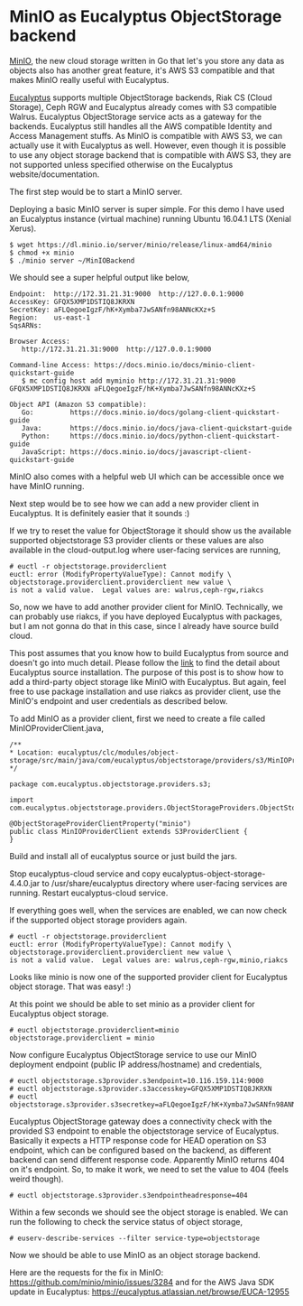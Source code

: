 # MinIO as Eucalyptus ObjectStorage backend

[MinIO](https://www.minio.io/), the new cloud storage written in Go that let's you store any data as objects also has another great feature, it's AWS S3 compatible and that makes MinIO really useful with Eucalyptus.

[Eucalyptus](http://www.eucalyptus.com) supports multiple ObjectStorage backends, Riak CS (Cloud Storage), Ceph RGW and Eucalyptus already comes with S3 compatible Walrus. Eucalyptus ObjectStorage service acts as a gateway for the backends. Eucalyptus still handles all the AWS compatible Identity and Access Management stuffs. As MinIO is compatible with AWS S3, we can actually use it with Eucalyptus as well. However, even though it is possible to use any object storage backend that is compatible with AWS S3, they are not supported unless specified otherwise on the Eucalyptus website/documentation.

The first step would be to start a MinIO server.

Deploying a basic MinIO server is super simple. For this demo I have used an Eucalyptus instance (virtual machine) running Ubuntu 16.04.1 LTS (Xenial Xerus).

```
$ wget https://dl.minio.io/server/minio/release/linux-amd64/minio
$ chmod +x minio
$ ./minio server ~/MinIOBackend
```

We should see a super helpful output like below,
```
Endpoint:  http://172.31.21.31:9000  http://127.0.0.1:9000
AccessKey: GFQX5XMP1DSTIQ8JKRXN
SecretKey: aFLQegoeIgzF/hK+Xymba7JwSANfn98ANNcKXz+S
Region:    us-east-1
SqsARNs:

Browser Access:
   http://172.31.21.31:9000  http://127.0.0.1:9000

Command-line Access: https://docs.minio.io/docs/minio-client-quickstart-guide
   $ mc config host add myminio http://172.31.21.31:9000 GFQX5XMP1DSTIQ8JKRXN aFLQegoeIgzF/hK+Xymba7JwSANfn98ANNcKXz+S

Object API (Amazon S3 compatible):
   Go:         https://docs.minio.io/docs/golang-client-quickstart-guide
   Java:       https://docs.minio.io/docs/java-client-quickstart-guide
   Python:     https://docs.minio.io/docs/python-client-quickstart-guide
   JavaScript: https://docs.minio.io/docs/javascript-client-quickstart-guide
```

MinIO also comes with a helpful web UI which can be accessible once we have MinIO running.

Next step would be to see how we can add a new provider client in Eucalyptus. It is definitely easier that it sounds :)

If we try to reset the value for ObjectStorage it should show us the available supported objectstorage S3 provider clients or these values are also available in the cloud-output.log where user-facing services are running,

```
# euctl -r objectstorage.providerclient
euctl: error (ModifyPropertyValueType): Cannot modify \
objectstorage.providerclient.providerclient new value \
is not a valid value.  Legal values are: walrus,ceph-rgw,riakcs
```

So, now we have to add another provider client for MinIO. Technically, we can probably use riakcs, if you have deployed Eucalyptus with packages, but I am not gonna do that in this case, since I already have source build cloud.

This post assumes that you know how to build Eucalyptus from source and doesn't go into much detail. Please follow the [link](https://github.com/eucalyptus/eucalyptus/blob/master/INSTALL) to find the detail about Eucalyptus source installation. The purpose of this post is to show how to add a third-party object storage like MinIO with Eucalyptus. But again, feel free to use package installation and use riakcs as provider client, use the MinIO's endpoint and user credentials as described below.

To add MinIO as a provider client, first we need to create a file called MinIOProviderClient.java,

```
/**
* Location: eucalyptus/clc/modules/object-storage/src/main/java/com/eucalyptus/objectstorage/providers/s3/MinIOProviderClient.java
*/

package com.eucalyptus.objectstorage.providers.s3;

import com.eucalyptus.objectstorage.providers.ObjectStorageProviders.ObjectStorageProviderClientProperty;

@ObjectStorageProviderClientProperty("minio")
public class MinIOProviderClient extends S3ProviderClient {
}
```

Build and install all of eucalyptus source or just build the jars.

Stop eucalyptus-cloud service and copy eucalyptus-object-storage-4.4.0.jar to /usr/share/eucalyptus directory where user-facing services are running. Restart eucalyptus-cloud service.

If everything goes well, when the services are enabled, we can now check if the supported object storage providers again.

```
# euctl -r objectstorage.providerclient
euctl: error (ModifyPropertyValueType): Cannot modify \
objectstorage.providerclient.providerclient new value \
is not a valid value.  Legal values are: walrus,ceph-rgw,minio,riakcs
```

Looks like minio is now one of the supported provider client for Eucalyptus object storage. That was easy! :)

At this point we should be able to set minio as a provider client for Eucalyptus object storage.

```
# euctl objectstorage.providerclient=minio
objectstorage.providerclient = minio
```

Now configure Eucalyptus ObjectStorage service to use our MinIO deployment endpoint (public IP address/hostname) and credentials,

```
# euctl objectstorage.s3provider.s3endpoint=10.116.159.114:9000
# euctl objectstorage.s3provider.s3accesskey=GFQX5XMP1DSTIQ8JKRXN
# euctl objectstorage.s3provider.s3secretkey=aFLQegoeIgzF/hK+Xymba7JwSANfn98ANNcKXz+S
```

Eucalyptus ObjectStorage gateway does a connectivity check with the provided S3 endpoint to enable the objectstorage service of Eucalyptus. Basically it expects a HTTP response code for HEAD operation on S3 endpoint, which can be configured based on the backend, as different backend can send different response code. Apparently MinIO returns 404 on it's endpoint. So, to make it work, we need to set the value to 404 (feels weird though).

```
# euctl objectstorage.s3provider.s3endpointheadresponse=404
```
Within a few seconds we should see the object storage is enabled. We can run the following to check the service status of object storage,

```
# euserv-describe-services --filter service-type=objectstorage
```

Now we should be able to use MinIO as an object storage backend.

Here are the requests for the fix in MinIO: <https://github.com/minio/minio/issues/3284>
and for the AWS Java SDK update in Eucalyptus: <https://eucalyptus.atlassian.net/browse/EUCA-12955>
